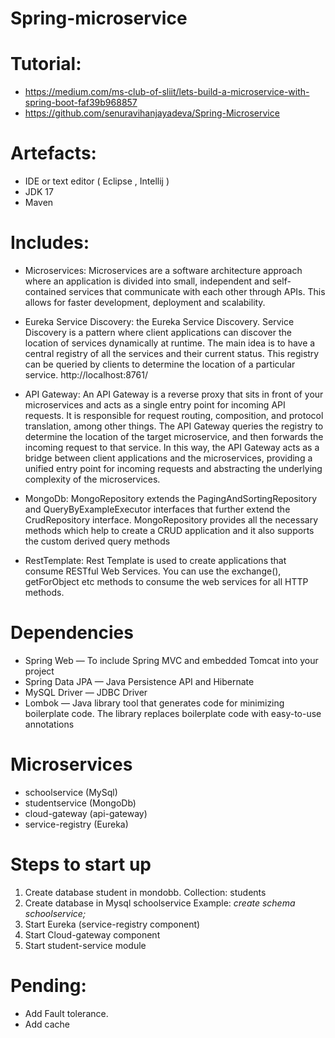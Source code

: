 # Spring-microservice

# Tutorial: 
* https://medium.com/ms-club-of-sliit/lets-build-a-microservice-with-spring-boot-faf39b968857
* https://github.com/senuravihanjayadeva/Spring-Microservice

# Artefacts:
* IDE or text editor ( Eclipse , Intellij )
* JDK 17
* Maven

# Includes:
* Microservices:
Microservices are a software architecture approach where an application is divided into small, independent and self-contained services that communicate with each other through APIs. This allows for faster development, deployment and scalability.

* Eureka Service Discovery:
the Eureka Service Discovery. Service Discovery is a pattern where client applications can discover the location of services dynamically at runtime. The main idea is to have a central registry of all the services and their current status. This registry can be queried by clients to determine the location of a particular service.
http://localhost:8761/

* API Gateway: 
An API Gateway is a reverse proxy that sits in front of your microservices and acts as a single entry point for incoming API requests. It is responsible for request routing, composition, and protocol translation, among other things.
The API Gateway queries the registry to determine the location of the target microservice, and then forwards the incoming request to that service. In this way, the API Gateway acts as a bridge between client applications and the microservices, providing a unified entry point for incoming requests and abstracting the underlying complexity of the microservices.

* MongoDb:
MongoRepository extends the PagingAndSortingRepository and QueryByExampleExecutor interfaces that further extend the CrudRepository interface. MongoRepository provides all the necessary methods which help to create a CRUD application and it also supports the custom derived query methods

* RestTemplate:
Rest Template is used to create applications that consume RESTful Web Services. You can use the exchange(), getForObject etc methods to consume the web services for all HTTP methods.

# Dependencies
* Spring Web — To include Spring MVC and embedded Tomcat into your project
* Spring Data JPA — Java Persistence API and Hibernate
* MySQL Driver — JDBC Driver
* Lombok — Java library tool that generates code for minimizing boilerplate code. The library replaces boilerplate code with easy-to-use annotations

# Microservices
* schoolservice (MySql)
* studentservice (MongoDb)
* cloud-gateway (api-gateway)
* service-registry (Eureka)

# Steps to start up
1) Create database student in mondobb. Collection: students
2) Create database in Mysql schoolservice
   Example: _create schema schoolservice;_
3) Start Eureka (service-registry component)
4) Start Cloud-gateway component
5) Start student-service module


# Pending:
* Add Fault tolerance.
* Add cache
